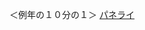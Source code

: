 ＜例年の１０分の１＞
 <a href="http://www.dimoredicharme.com/public/watchstorejp.asp?cheap=products-c1.html" title="パネライ">パネライ</a>